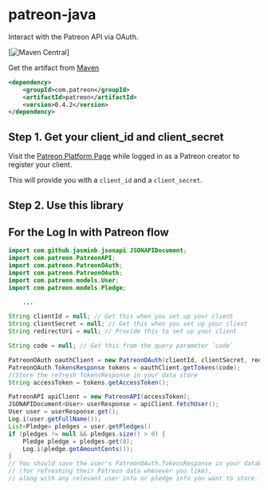 # patreon-java
Interact with the Patreon API via OAuth.

[![Maven Central](https://maven-badges.herokuapp.com/maven-central/com.patreon/patreon/badge.svg)]

Get the artifact from [Maven](http://search.maven.org/#search|ga|1|g%3A%22com.patreon%22%20AND%20a%3A%22patreon%22)
```xml
<dependency>
    <groupId>com.patreon</groupId>
    <artifactId>patreon</artifactId>
    <version>0.4.2</version>
</dependency>
```


Step 1. Get your client_id and client_secret
---
Visit the [Patreon Platform Page](https://www.patreon.com/platform)
while logged in as a Patreon creator to register your client.

This will provide you with a `client_id` and a `client_secret`.

Step 2. Use this library
---

## For the Log In with Patreon flow
```java
import com.github.jasminb.jsonapi.JSONAPIDocument;
import com.patreon.PatreonAPI;
import com.patreon.PatreonOAuth;
import com.patreon.PatreonOAuth;
import com.patreon.models.User;
import com.patreon.models.Pledge;

    ...

String clientId = null; // Get this when you set up your client
String clientSecret = null; // Get this when you set up your client
String redirectUri = null; // Provide this to set up your client

String code = null; // Get this from the query parameter `code`

PatreonOAuth oauthClient = new PatreonOAuth(clientId, clientSecret, redirectUri);
PatreonOAuth.TokensResponse tokens = oauthClient.getTokens(code);
//Store the refresh TokensResponse in your data store
String accessToken = tokens.getAccessToken();

PatreonAPI apiClient = new PatreonAPI(accessToken);
JSONAPIDocument<User> userResponse = apiClient.fetchUser();
User user = userResponse.get();
Log.i(user.getFullName());
List<Pledge> pledges = user.getPledges()
if (pledges != null && pledges.size() > 0) {
    Pledge pledge = pledges.get(0);
    Log.i(pledge.getAmountCents());
}
// You should save the user's PatreonOAuth.TokensResponse in your database
// (for refreshing their Patreon data whenever you like),
// along with any relevant user info or pledge info you want to store.
```
